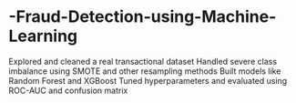# -Fraud-Detection-using-Machine-Learning
Explored and cleaned a real transactional dataset  Handled severe class imbalance using SMOTE and other resampling methods  Built models like Random Forest and XGBoost  Tuned hyperparameters and evaluated using ROC-AUC and confusion matrix
